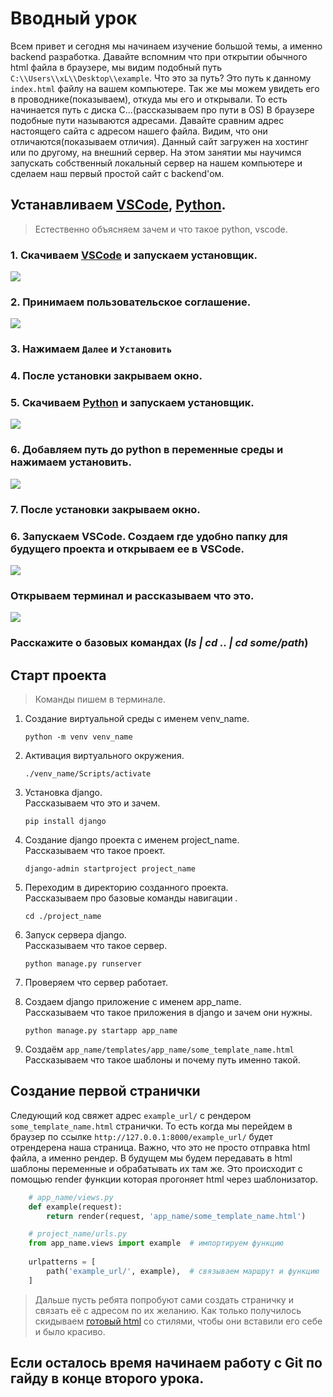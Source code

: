 # Вводный урок
Всем привет и сегодня мы начинаем изучение большой темы, 
а именно backend разработка. Давайте вспомним что при открытии 
обычного html файла в браузере, мы видим подобный путь
`C:\\Users\\xL\\Desktop\\example`. 
Что это за путь? Это путь к данному `index.html` файлу на вашем компьютере. 
Так же мы можем увидеть его в проводнике(показываем), откуда мы его и открывали. 
То есть начинается путь с диска C...(рассказываем про пути в OS)
В браузере подобные пути называются адресами.
Давайте сравним адрес настоящего сайта с адресом нашего файла.
Видим, что они отличаются(показываем отличия). 
Данный сайт загружен на хостинг или по другому, на внешний сервер. На этом занятии мы 
научимся запускать собственный локальный сервер на нашем компьютере и сделаем наш первый 
простой сайт с backend'ом.

## Устанавливаем [VSCode](https://code.visualstudio.com/), [Python](https://www.python.org/downloads/). 
>Естественно объясняем зачем и что такое python, vscode.
### 1. Скачиваем [VSCode](https://code.visualstudio.com/) и запускаем установщик.
   ![](imgs/downloadVSCode.png)
### 2. Принимаем пользовательское соглашение.
   ![](imgs/acceptVSCode.png)
### 3. Нажимаем `Далее` и `Установить`
### 4. После установки закрываем окно.





### 5. Скачиваем [Python](https://www.python.org/downloads/) и запускаем установщик.
   ![](imgs/downloadpy.png)
### 6. Добавляем путь до python в переменные среды и нажимаем установить.
   ![](imgs/addtopathpy.png)
### 7. После установки закрываем окно.





### 6. Запускаем VSCode. Создаем где удобно папку для будущего проекта и открываем ее в VSCode.
   ![](imgs/openfolder.png)
### Открываем терминал и рассказываем что это.
   ![](imgs/terminal.png)
### Расскажите о базовых командах (*ls | cd .. | cd some/path*)

## Старт проекта
>Команды пишем в терминале.

1. Создание виртуальной среды с именем venv_name.

    `python -m venv venv_name`

2. Активация виртуального окружения.

    `./venv_name/Scripts/activate`

3. Установка django.<br>
   Рассказываем что это и зачем.
   
   `pip install django`

4. Создание django проекта с именем project_name.<br>
   Рассказываем что такое проект.
   
   `django-admin startproject project_name`

5. Переходим в директорию созданного проекта.<br> 
   Рассказываем про базовые команды навигации .
   
   `cd ./project_name`

6. Запуск сервера django.<br>
   Рассказываем что такое сервер.
   
   `python manage.py runserver`
7. Проверяем что сервер работает.
8. Создаем django приложение с именем app_name.<br>
   Рассказываем что такое приложения в django и зачем они нужны.

   `python manage.py startapp app_name`
9. Создаём `app_name/templates/app_name/some_template_name.html`<br>
   Рассказываем что такое шаблоны и почему путь именно такой.


## Создание первой странички
Следующий код свяжет адрес `example_url/` с рендером `some_template_name.html` странички. 
То есть когда мы перейдем в браузер по ссылке `http://127.0.0.1:8000/example_url/`
будет отрендерена наша страница. Важно, что это не просто отправка html файла, а именно рендер.
В будущем мы будем передавать в html шаблоны переменные и обрабатывать их там же.
Это происходит с помощью render функции которая прогоняет html через шаблонизатор.

```python
    # app_name/views.py
    def example(request):
        return render(request, 'app_name/some_template_name.html')
```
```python
    # project_name/urls.py
    from app_name.views import example  # импортируем функцию
    
    urlpatterns = [
        path('example_url/', example),  # связываем маршрут и функцию
    ]
```

> Дальше пусть ребята попробуют сами создать страничку и связать её с адресом по их желанию.
> Как только получилось скидываем 
> [готовый html](https://raw.githubusercontent.com/Artasov/itcompot-backend-lessons/main/lesson-1/template/index.html) 
> со стилями, чтобы они вставили его себе и было красиво.

## Если осталось время начинаем работу с Git по гайду в конце второго урока.

